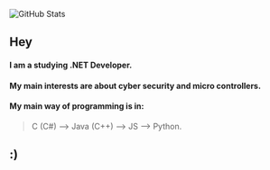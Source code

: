 ![GitHub Stats](https://github-readme-stats.vercel.app/api?username=mrlowbot&theme=tokyonight)

## Hey

#### I am a studying .NET Developer.

#### My main interests are about cyber security and micro controllers. 
#### My main way of programming is in:
> C (C#) --> Java (C++) --> JS --> Python.

## :)
